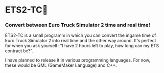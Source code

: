 # ETS2-TC🔄
### Convert between Euro Truck Simulator 2 time and real time!  

ETS2-TC is a small programm in which you can convert the ingame time of Euro Truck Simulator 2 into real time and the other way around.
It's perfect for when you ask yourself: "I have 2 hours left to play, how long can my ETS contract be?".  

I have planned to release it in various programming languages. For now, these would be GML (GameMaker Language) and C++.
